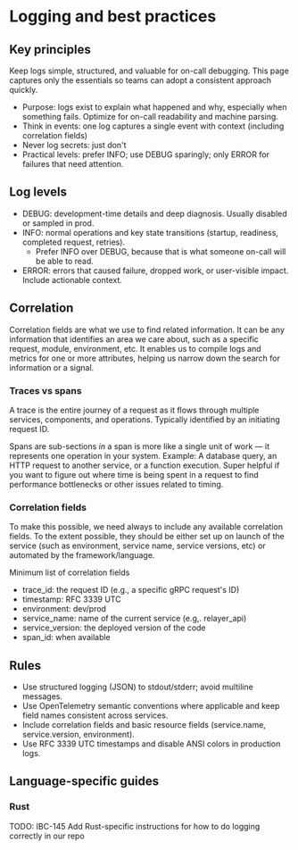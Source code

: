 # Logging and best practices

## Key principles
Keep logs simple, structured, and valuable for on-call debugging. This page captures only the essentials so teams can adopt a consistent approach quickly.


- Purpose: logs exist to explain what happened and why, especially when something fails. Optimize for on-call readability and machine parsing.
- Think in events: one log captures a single event with context (including correlation fields)
- Never log secrets: just don't
- Practical levels: prefer INFO; use DEBUG sparingly; only ERROR for failures that need attention.

## Log levels
- DEBUG: development-time details and deep diagnosis. Usually disabled or sampled in prod.
- INFO: normal operations and key state transitions (startup, readiness, completed request, retries).
  - Prefer INFO over DEBUG, because that is what someone on-call will be able to read.
- ERROR: errors that caused failure, dropped work, or user-visible impact. Include actionable context.

## Correlation
Correlation fields are what we use to find related information. 
It can be any information that identifies an area we care about, such as a specific request, module, environment, etc.
It enables us to compile logs and metrics for one or more attributes, helping us narrow down the search for information or a signal.

### Traces vs spans
A trace is the entire journey of a request as it flows through multiple services, components, and operations.
Typically identified by an initiating request ID.

Spans are sub-sections _in_ a span is more like a single unit of work — it represents one operation in your system.
Example: A database query, an HTTP request to another service, or a function execution.
Super helpful if you want to figure out where time is being spent in a request to find performance bottlenecks or other issues related to timing.

### Correlation fields

To make this possible, we need always to include any available correlation fields.
To the extent possible, they should be either set up on launch of the service (such as environment, service name, service versions, etc) or automated by the framework/language.

Minimum list of correlation fields
- trace_id: the request ID (e.g., a specific gRPC request's ID)
- timestamp: RFC 3339 UTC
- environment: dev/prod
- service_name: name of the current service (e.g,. relayer_api)
- service_version: the deployed version of the code
- span_id: when available

## Rules
- Use structured logging (JSON) to stdout/stderr; avoid multiline messages.
- Use OpenTelemetry semantic conventions where applicable and keep field names consistent across services.
- Include correlation fields and basic resource fields (service.name, service.version, environment).
- Use RFC 3339 UTC timestamps and disable ANSI colors in production logs.

## Language-specific guides

### Rust

TODO: IBC-145 Add Rust-specific instructions for how to do logging correctly in our repo
